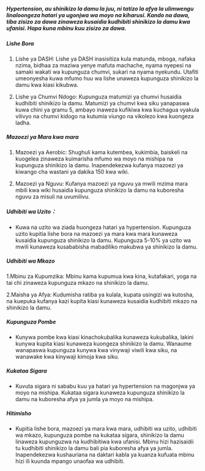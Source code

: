 ##### Hypertension, au shinikizo la damu la juu, ni tatizo la afya la ulimwengu linaloongeza hatari ya ugonjwa wa moyo na kiharusi. Kando na dawa, tiba zisizo za dawa zinaweza kusaidia kudhibiti shinikizo la damu kwa ufanisi. Hapa kuna mbinu kuu zisizo za dawa.

##### Lishe Bora
1. Lishe ya DASH: Lishe ya DASH inasisitiza kula matunda, mboga, nafaka nzima, bidhaa za maziwa yenye mafuta machache, nyama nyepesi na samaki wakati wa kupunguza chumvi, sukari na nyama nyekundu. Utafiti umeonyesha kuwa mfumo huu wa lishe unaweza kupunguza shinikizo la damu kwa kiasi kikubwa.

2. Lishe ya Chumvi Ndogo: Kupunguza matumizi ya chumvi husaidia kudhibiti shinikizo la damu. Matumizi ya chumvi kwa siku yanapaswa kuwa chini ya gramu 5, ambayo inaweza kufikiwa kwa kuchagua vyakula vilivyo na chumvi kidogo na kutumia viungo na vikolezo kwa kuongeza ladha.

##### Mazoezi ya Mara kwa mara
1. Mazoezi ya Aerobic: Shughuli kama kutembea, kukimbia, baiskeli na kuogelea zinaweza kuimarisha mfumo wa moyo na mishipa na kupunguza shinikizo la damu. Inapendekezwa kufanya mazoezi ya kiwango cha wastani ya dakika 150 kwa wiki.

2. Mazoezi ya Nguvu: Kufanya mazoezi ya nguvu ya mwili mzima mara mbili kwa wiki husaidia kupunguza shinikizo la damu na kuboresha nguvu za misuli na uvumilivu.

##### Udhibiti wa Uzito：
* Kuwa na uzito wa ziada huongeza hatari ya hypertension. Kupunguza uzito kupitia lishe bora na mazoezi ya mara kwa mara kunaweza kusaidia kupunguza shinikizo la damu. Kupunguza 5-10% ya uzito wa mwili kunaweza kusababisha mabadiliko makubwa ya shinikizo la damu.

##### Udhibiti wa Mkazo
1.Mbinu za Kupumzika: Mbinu kama kupumua kwa kina, kutafakari, yoga na tai chi zinaweza kupunguza mkazo na shinikizo la damu.

2.Maisha ya Afya: Kudumisha ratiba ya kulala, kupata usingizi wa kutosha, na kuepuka kufanya kazi kupita kiasi kunaweza kusaidia kudhibiti mkazo na shinikizo la damu.

##### Kupunguza Pombe
* Kunywa pombe kwa kiasi kinachokubalika kunaweza kukubalika, lakini kunywa kupita kiasi kunaweza kuongeza shinikizo la damu. Wanaume wanapaswa kupunguza kunywa kwa vinywaji viwili kwa siku, na wanawake kwa kinywaji kimoja kwa siku.

##### Kukataa Sigara
* Kuvuta sigara ni sababu kuu ya hatari ya hypertension na magonjwa ya moyo na mishipa. Kukataa sigara kunaweza kupunguza shinikizo la damu na kuboresha afya ya jumla ya moyo na mishipa.

##### Hitimisho
* Kupitia lishe bora, mazoezi ya mara kwa mara, udhibiti wa uzito, udhibiti wa mkazo, kupunguza pombe na kukataa sigara, shinikizo la damu linaweza kupunguzwa na kudhibitiwa kwa ufanisi. Mbinu hizi hazisaidii tu kudhibiti shinikizo la damu bali pia kuboresha afya ya jumla. Inapendekezwa kushauriana na daktari kabla ya kuanza kufuata mbinu hizi ili kuunda mpango unaofaa wa udhibiti.